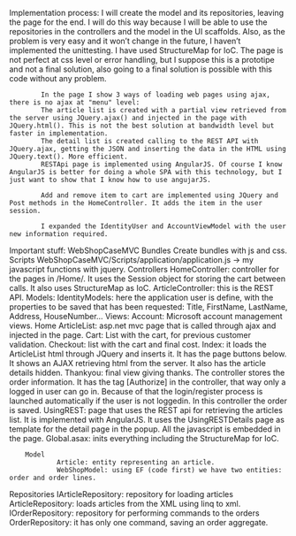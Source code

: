 Implementation process: 
			I will create the model and its repositories, leaving the page for the end. I will do this way because I will be able to use the repositories in the controllers and the model in the UI scaffolds. Also, as the problem is very easy and it won’t change in the future, I haven’t implemented the unittesting. I have used StructureMap for IoC. The page is not perfect at css level or error handling, but I suppose this is a prototipe and not a final solution, also going to a final solution is possible with this code without any problem. 
			 
			In the page I show 3 ways of loading web pages using ajax, there is no ajax at "menu" level: 
			The article list is created with a partial view retrieved from the server using JQuery.ajax() and injected in the page with JQuery.html(). This is not the best solution at bandwidth level but faster in implementation. 
			The detail list is created calling to the REST API with JQuery.ajax, getting the JSON and inserting the data in the HTML using JQuery.text(). More efficient. 
			RESTApi page is implemented using AngularJS. Of course I know AngularJS is better for doing a whole SPA with this technology, but I just want to show that I know how to use angujarJS. 
			 
			Add and remove item to cart are implemented using JQuery and Post methods in the HomeController. It adds the item in the user session. 
			 
			I expanded the IdentityUser and AccountViewModel with the user new information required. 
 
Important stuff: 
		WebShopCaseMVC 
				Bundles 
						Create bundles with js and css. 
				Scripts 
						WebShopCaseMVC/Scripts/application/application.js -> my javascript functions with jquery. 
				Controllers 
						HomeController: controller for the pages in /Home/. It uses the Session object for storing the cart between calls. It also uses StructureMap as IoC. 
						ArticleController: this is the REST API. 
				Models: 
						IdentityModels: here the application user is define, with the properties to be saved that has been requested: Title, FirstName, LastName, Address, HouseNumber… 
				Views: 
						Account: Microsoft account management views. 
				Home 
						ArticleList: asp.net mvc page that is called through ajax and injected in the page. 
						Cart: List with the cart, for previous customer validation. 
						Checkout: list with the cart and final cost. 
						Index: it loads the ArticleList html through JQuery and inserts it. It has the page buttons below. It shows an AJAX retrieving html from the server. It also has the article details hidden. 
						Thankyou: final view giving thanks. The controller stores the order information. It has the tag [Authorize] in the controller, that way only a logged in user can go in. Because of that the login/register process is launched automatically if the user is not loggedin. In this controller the order is saved. 
						UsingREST: page that uses the REST api for retrieving the articles list. It is implemented with AngularJS. It uses the UsingRESTDetails page as template for the detail page in the popup. All the javascript is embedded in the page. 
				Global.asax: inits everything including the StructureMap for IoC. 
				
		Model 
				Article: entity representing an article. 
				WebShopModel: using EF (code first) we have two entities: order and order lines. 

Repositories 
				IArticleRepository: repository for loading articles 
				ArticleRepository: loads articles from the XML using linq to xml. 
				IOrderRepository: repository for performing commands to the orders 
				OrderRepository: it has only one command, saving an order aggregate. 
